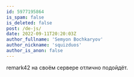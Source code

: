 ```yaml
---
id: 5977195864
is_spam: false
is_deleted: false
post: /de-js/
date: 2022-09-11T20:20:03Z
author_fullname: 'Semyon Bochkaryov'
author_nickname: 'squizduos'
author_is_anon: false
---
```


<p>remark42 на своём сервере отлично подойдёт.</p>

